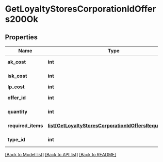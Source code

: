 # GetLoyaltyStoresCorporationIdOffers200Ok

## Properties
Name | Type | Description | Notes
------------ | ------------- | ------------- | -------------
**ak_cost** | **int** | Analysis kredit cost | [optional] 
**isk_cost** | **int** | isk_cost integer | 
**lp_cost** | **int** | lp_cost integer | 
**offer_id** | **int** | offer_id integer | 
**quantity** | **int** | quantity integer | 
**required_items** | [**list[GetLoyaltyStoresCorporationIdOffersRequiredItem]**](GetLoyaltyStoresCorporationIdOffersRequiredItem.md) | required_items array | 
**type_id** | **int** | type_id integer | 

[[Back to Model list]](../README.md#documentation-for-models) [[Back to API list]](../README.md#documentation-for-api-endpoints) [[Back to README]](../README.md)


